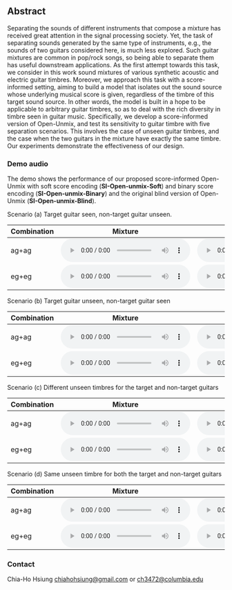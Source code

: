 ## Abstract
Separating the sounds of different instruments that compose a mixture has received great attention in the signal processing society. Yet, the task of separating sounds generated by the same type of instruments, e.g., the sounds of two guitars considered here, is much less explored. Such guitar mixtures are common in pop/rock songs, so being able to separate them has useful downstream applications. As the first attempt towards this task, we consider in this work sound mixtures of various synthetic acoustic and electric guitar timbres. Moreover, we approach this task with a score-informed setting, aiming to build a model that isolates out the sound source whose underlying musical score is given, regardless of the timbre of this target sound source. In other words, the model is built in a hope to be applicable to arbitrary guitar timbres, so as to deal with the rich diversity in timbre seen in guitar music. Specifically, we develop a score-informed version of Open-Unmix, and test its sensitivity to guitar timbre with five separation scenarios. This involves the case of unseen guitar timbres, and the case when the two guitars in the mixture have exactly the same timbre. Our experiments demonstrate the effectiveness of our design.

### Demo audio
The demo shows the performance of our proposed score-informed Open-Unmix with soft score encoding (**SI-Open-unmix-Soft**) and binary score encoding (**SI-Open-unmix-Binary**) and the original blind version of Open-Unmix (**SI-Open-unmix-Blind**). 

Scenario (a) Target guitar seen, non-target guitar unseen.

| Combination | Mixture | Target Guitar | SI-Open-unmix-Soft | SI-Open-unmix-Binary | SI-Open-unmix-Blind |
| ----------- | ------- | ------------- | ------------------ | -------------------- | ------------------- |
| ag+ag |<audio src="result/demo/a/ag_ag_Ice_Dance_-_Edward_Scissorhands_mix_1+D.wav" controls="" preload=""></audio>|<audio src="result/demo/a/ag_ag_Ice_Dance_-_Edward_Scissorhands_gt_1.wav" controls="" preload=""></audio>|<audio src="result/demo/a/ag_ag_Ice_Dance_-_Edward_Scissorhands_soft.wav" controls="" preload=""></audio>|<audio src="result/demo/a/ag_ag_Ice_Dance_-_Edward_Scissorhands_binary.wav" controls="" preload=""></audio>|<audio src="result/demo/a/ag_ag_Ice_Dance_-_Edward_Scissorhands_blind.wav" controls="" preload=""></audio>|
| eg+eg |<audio src="result/demo/a/eg_eg_Quelques_Sourires_mix_1+D.wav" controls="" preload=""></audio>|<audio src="result/demo/a/eg_eg_Quelques_Sourires_gt_1.wav" controls="" preload=""></audio>|<audio src="result/demo/a/eg_eg_Quelques_Sourires_soft.wav" controls="" preload=""></audio>|<audio src="result/demo/a/eg_eg_Quelques_Sourires_binary.wav" controls="" preload=""></audio>|<audio src="result/demo/a/eg_eg_Quelques_Sourires_blind.wav" controls="" preload=""></audio>|


Scenario (b) Target guitar unseen, non-target guitar seen

| Combination | Mixture | Target Guitar | SI-Open-unmix-Soft | SI-Open-unmix-Binary | SI-Open-unmix-Blind |
| ----------- | ------- | ------------- | ------------------ | -------------------- | ------------------- |
| ag+ag |<audio src="result/demo/b/ag_ag_Spoke_in_the_Wheel_mix_1+D.wav" controls="" preload=""></audio>|<audio src="result/demo/b/ag_ag_Spoke_in_the_Wheel_d_gt_0.wav" controls="" preload=""></audio>|<audio src="result/demo/b/ag_ag_Spoke_in_the_Wheel_soft.wav" controls="" preload=""></audio>|<audio src="result/demo/b/ag_ag_Spoke_in_the_Wheel_binary.wav" controls="" preload=""></audio>|<audio src="result/demo/b/ag_ag_Spoke_in_the_Wheel_blind.wav" controls="" preload=""></audio>|
| eg+eg |<audio src="result/demo/b/eg_eg_Death_after_Live_mix_1+D.wav" controls="" preload=""></audio>|<audio src="result/demo/b/eg_eg_Death_after_Live_d_gt_0.wav" controls="" preload=""></audio>|<audio src="result/demo/b/eg_eg_Death_after_Live_soft.wav" controls="" preload=""></audio>|<audio src="result/demo/b/eg_eg_Death_after_Live_binary.wav" controls="" preload=""></audio>|<audio src="result/demo/b/eg_eg_Death_after_Live_blind.wav" controls="" preload=""></audio>|

Scenario (c) Different unseen timbres for the target and non-target guitars

| Combination | Mixture | Target Guitar | SI-Open-unmix-Soft | SI-Open-unmix-Binary | SI-Open-unmix-Blind |
| ----------- | ------- | ------------- | ------------------ | -------------------- | ------------------- |
| ag+ag |<audio src="result/demo/c/ag_ag_Bush_mix_D+E.wav" controls="" preload=""></audio>|<audio src="result/demo/c/ag_ag_Bush_d_gt_0.wav" controls="" preload=""></audio>|<audio src="result/demo/c/ag_ag_Bush_soft.wav" controls="" preload=""></audio>|<audio src="result/demo/c/ag_ag_Bush_binary.wav" controls="" preload=""></audio>|<audio src="result/demo/c/ag_ag_Bush_blind.wav" controls="" preload=""></audio>|
| eg+eg |<audio src="result/demo/c/eg_eg_Heart_of_a_Dragon_mix_D+E.wav" controls="" preload=""></audio>|<audio src="result/demo/c/eg_eg_Heart_of_a_Dragon_d_gt_0.wav" controls="" preload=""></audio>|<audio src="result/demo/c/eg_eg_Heart_of_a_Dragon_soft.wav" controls="" preload=""></audio>|<audio src="result/demo/c/eg_eg_Heart_of_a_Dragon_binary.wav" controls="" preload=""></audio>|<audio src="result/demo/c/eg_eg_Heart_of_a_Dragon_blind.wav" controls="" preload=""></audio>|

Scenario (d) Same unseen timbre for both the target and non-target guitars

| Combination | Mixture | Target Guitar | SI-Open-unmix-Soft | SI-Open-unmix-Binary | SI-Open-unmix-Blind |
| ----------- | ------- | ------------- | ------------------ | -------------------- | ------------------- |
| ag+ag |<audio src="result/demo/d/ag_ag_CITY_KIDS_mix_D+D.wav" controls="" preload=""></audio>|<audio src="result/demo/d/ag_ag_CITY_KIDS_d_gt_0.wav" controls="" preload=""></audio>|<audio src="result/demo/d/ag_ag_CITY_KIDS_soft.wav" controls="" preload=""></audio>|<audio src="result/demo/d/ag_ag_CITY_KIDS_binary.wav" controls="" preload=""></audio>|<audio src="result/demo/d/ag_ag_CITY_KIDS_blind.wav" controls="" preload=""></audio>|
| eg+eg |<audio src="result/demo/d/eg_eg_The_Encounter_mix_D+D.wav" controls="" preload=""></audio>|<audio src="result/demo/d/eg_eg_The_Encounter_d_gt_0.wav" controls="" preload=""></audio>|<audio src="result/demo/d/eg_eg_The_Encounter_soft.wav" controls="" preload=""></audio>|<audio src="result/demo/d/eg_eg_The_Encounter_binary.wav" controls="" preload=""></audio>|<audio src="result/demo/d/eg_eg_The_Encounter_blind.wav" controls="" preload=""></audio>|


### Contact 
Chia-Ho Hsiung chiahohsiung@gmail.com or ch3472@columbia.edu
